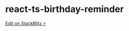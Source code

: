 # react-ts-birthday-reminder

[Edit on StackBlitz ⚡️](https://stackblitz.com/edit/react-ts-birthday-reminder)